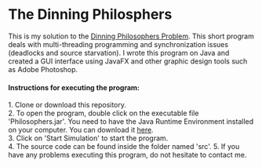 <h1>The Dinning Philosphers</h1>

This is my solution to the <a href="https://en.wikipedia.org/wiki/Dining_philosophers_problem">Dinning Philosophers Problem</a>. This short program deals with multi-threading programming and synchronization issues (deadlocks and source starvation). I wrote this program on Java and created a GUI interface using JavaFX and other graphic design tools such as Adobe Photoshop.

<h4>Instructions for executing the program:</h4>
1. Clone or download this repository. <br>
2. To open the program, double click on the executable file 'Philosophers.jar'. You need to have the Java Runtime Environment installed on your computer. You can download it <a href="">here</a>. <br>
3. Click on 'Start Simulation' to start the program. <br>
4. The source code can be found inside the folder named 'src'. 
5. If you have any problems executing this program, do not hesitate to contact me. <br>
